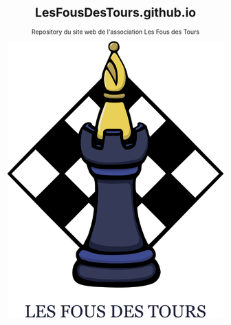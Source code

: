 
<div align="center" >

# LesFousDesTours.github.io

Repository du site web de l'association Les Fous des Tours

![## [lesfousdestours.github.io/](https://lesfousdestours.github.io/)](images/Logo_final_vect.svg)


</div>
